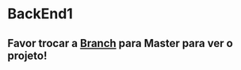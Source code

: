 # BackEnd1

## Favor trocar a [Branch](https://github.com/Devmurilomartins/BackEnd1/tree/master) para Master para ver o projeto!
